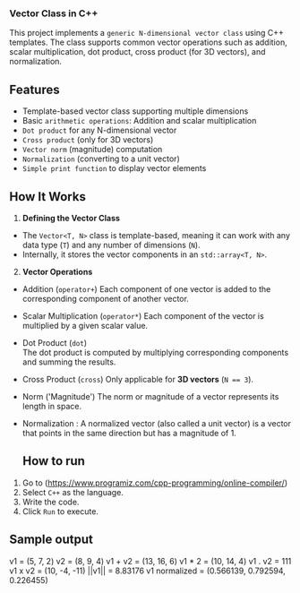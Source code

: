 
### Vector Class in C++ ###

This project implements a `generic N-dimensional vector class` using C++ templates. The class supports common vector operations such as addition, scalar multiplication, dot product, cross product (for 3D vectors), and normalization.

## Features 

- Template-based vector class supporting multiple dimensions
- Basic `arithmetic operations`: Addition and scalar multiplication
- `Dot product` for any N-dimensional vector
- `Cross product` (only for 3D vectors)
- `Vector norm` (magnitude) computation
- `Normalization` (converting to a unit vector)
- `Simple print function` to display vector elements

## How It Works 

1. **Defining the Vector Class**
- The `Vector<T, N>` class is template-based, meaning it can work with any data type (`T`) and any number of   dimensions (`N`).
- Internally, it stores the vector components in an `std::array<T, N>`.

2. **Vector Operations**
- Addition (`operator+`) 
  Each component of one vector is added to the corresponding component of another vector.

- Scalar Multiplication (`operator*`) 
  Each component of the vector is multiplied by a given scalar value.

- Dot Product (`dot`)  
  The dot product is computed by multiplying corresponding components and summing the results.
  
- Cross Product (`cross`) 
  Only applicable for **3D vectors** (`N == 3`).

- Norm ('Magnitude')
  The norm or magnitude of a vector represents its length in space.

- Normalization :
  A normalized vector (also called a unit vector) is a vector that points in the same direction but has a magnitude of 1.
 
  ## How to run

1. Go to (https://www.programiz.com/cpp-programming/online-compiler/)
2. Select `C++` as the language.
3. Write the code.
4. Click `Run` to execute.

  ## Sample output 

v1 = (5, 7, 2)
v2 = (8, 9, 4)
v1 + v2 = (13, 16, 6)
v1 * 2 = (10, 14, 4)
v1 . v2 = 111
v1 x v2 = (10, -4, -11)
||v1|| = 8.83176
v1 normalized = (0.566139, 0.792594, 0.226455)
